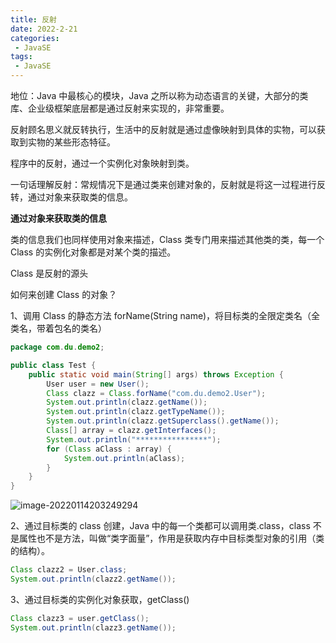 ```yaml
---
title: 反射
date: 2022-2-21
categories:
 - JavaSE
tags:
 - JavaSE
---
```

地位：Java 中最核心的模块，Java 之所以称为动态语言的关键，大部分的类库、企业级框架底层都是通过反射来实现的，非常重要。

反射顾名思义就反转执行，生活中的反射就是通过虚像映射到具体的实物，可以获取到实物的某些形态特征。

程序中的反射，通过一个实例化对象映射到类。

一句话理解反射：常规情况下是通过类来创建对象的，反射就是将这一过程进行反转，通过对象来获取类的信息。

**通过对象来获取类的信息**

类的信息我们也同样使用对象来描述，Class 类专门用来描述其他类的类，每一个 Class 的实例化对象都是对某个类的描述。

Class 是反射的源头

如何来创建 Class 的对象？

1、调用 Class 的静态方法 forName(String name)，将目标类的全限定类名（全类名，带着包名的类名）

```java
package com.du.demo2;

public class Test {
    public static void main(String[] args) throws Exception {
        User user = new User();
        Class clazz = Class.forName("com.du.demo2.User");
        System.out.println(clazz.getName());
        System.out.println(clazz.getTypeName());
        System.out.println(clazz.getSuperclass().getName());
        Class[] array = clazz.getInterfaces();
        System.out.println("****************");
        for (Class aClass : array) {
            System.out.println(aClass);
        }
    }
}
```

![image-20220114203249294](https://coderdu.com/image/image-20220114203249294.png)

2、通过目标类的 class 创建，Java 中的每一个类都可以调用类.class，class 不是属性也不是方法，叫做“类字面量”，作用是获取内存中目标类型对象的引用（类的结构）。

```java
Class clazz2 = User.class;
System.out.println(clazz2.getName());
```

3、通过目标类的实例化对象获取，getClass()

```java
Class clazz3 = user.getClass();
System.out.println(clazz3.getName());
```

